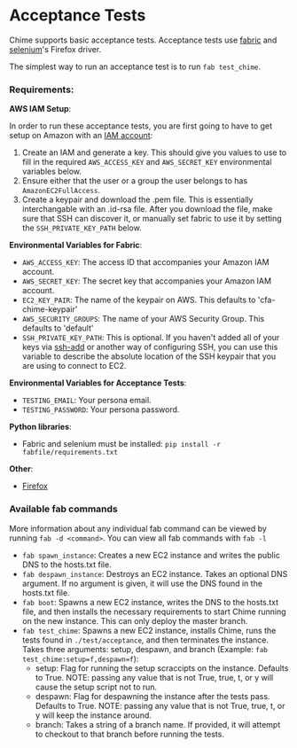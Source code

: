 Acceptance Tests
==============

Chime supports basic acceptance tests. Acceptance tests use
[fabric](https://fabric-docs.readthedocs.org) and
[selenium](https://selenium-python.readthedocs.org/)'s Firefox driver.

The simplest way to run an acceptance test is to run `fab test_chime`.

### Requirements:

**AWS IAM Setup**:

In order to run these acceptance tests, you are first going to have to
get setup on Amazon with an [IAM account](http://aws.amazon.com/iam/):

1. Create an IAM and generate a key. This should give you values to use
  to fill in the required `AWS_ACCESS_KEY` and `AWS_SECRET_KEY`
  environmental variables below.
2. Ensure either that the user or a group the user belongs to has
  `AmazonEC2FullAccess`.
3. Create a keypair and download the .pem file. This is essentially
  interchangable with an .id-rsa file. After you download the file,
  make sure that SSH can discover it, or manually set fabric to use
  it by setting the `SSH_PRIVATE_KEY_PATH` below.

**Environmental Variables for Fabric**:

+ `AWS_ACCESS_KEY`: The access ID that accompanies your Amazon IAM
  account.
+ `AWS_SECRET_KEY`: The secret key that accompanies your Amazon IAM
  account.
+ `EC2_KEY_PAIR`: The name of the keypair on AWS. This defaults to
  'cfa-chime-keypair'
+ `AWS_SECURITY_GROUPS`: The name of your AWS Security Group. This
  defaults to 'default'
+ `SSH_PRIVATE_KEY_PATH`: This is optional. If you haven't added
  all of your keys via [ssh-add](http://linux.die.net/man/1/ssh-add)
  or another way of configuring SSH, you can use this variable to 
  describe the absolute location of the SSH keypair that you are using
  to connect to EC2.

**Environmental Variables for Acceptance Tests**:

+ `TESTING_EMAIL`: Your persona email.
+ `TESTING_PASSWORD`: Your persona password.

**Python libraries**:

+ Fabric and selenium must be installed:
  `pip install -r fabfile/requirements.txt`

**Other**:

+ [Firefox](https://www.mozilla.org/en-US/firefox/new/)

### Available fab commands

More information about any individual fab command can be viewed by
running `fab -d <command>`. You can view all fab commands with `fab -l`

+ `fab spawn_instance`: Creates a new EC2 instance and writes the
  public DNS to the hosts.txt file.
+ `fab despawn_instance`: Destroys an EC2 instance. Takes an optional
 DNS argument. If no argument is given, it will use the DNS found in
 the hosts.txt file.
+ `fab boot`: Spawns a new EC2 instance, writes the DNS to the
  hosts.txt file, and then installs the necessary requirements to start
  Chime running on the new instance. This can only deploy the master
  branch.
+ `fab test_chime`: Spawns a new EC2 instance, installs Chime, runs the
  tests found in `./test/acceptance`, and then terminates the instance.
  Takes three arguments: setup, despawn, and branch (Example:
  `fab test_chime:setup=f,despawn=f`):
    + setup: Flag for running the setup scraccipts on the instance.
      Defaults to True. NOTE: passing any value that is not True,
      true, t, or y will cause the setup script not to run.
    + despawn: Flag for despawning the instance after the tests pass.
      Defaults to True. NOTE: passing any value that is not True, true,
      t, or y will keep the instance around.
    + branch: Takes a string of a branch name. If provided, it will
      attempt to checkout to that branch before running the tests.
